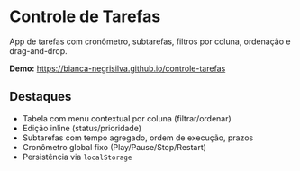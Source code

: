 # Controle de Tarefas

App de tarefas com cronômetro, subtarefas, filtros por coluna, ordenação e drag-and-drop.

**Demo:** https://bianca-negrisilva.github.io/controle-tarefas

## Destaques
- Tabela com menu contextual por coluna (filtrar/ordenar)
- Edição inline (status/prioridade)
- Subtarefas com tempo agregado, ordem de execução, prazos
- Cronômetro global fixo (Play/Pause/Stop/Restart)
- Persistência via `localStorage`

<!-- ## Como usar localmente
```bash
python3 -m http.server 8000
# abrir http://localhost:8000 -->
